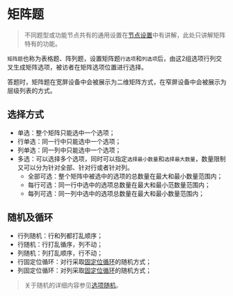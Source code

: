 ```index

```

```tag

```

```summary

```
# 矩阵题

> 不同题型或功能节点共有的通用设置在[节点设置](../node-setting/concept.md)中有讲解，此处只讲解矩阵特有的功能。

`矩阵题`也称为表格题、阵列题，设置矩阵题`行选项`和`列选项`后，由这2组选项行列交叉生成矩阵选项，被访者在矩阵选项位置进行选择。

答题时，矩阵题在宽屏设备中会被展示为二维矩阵方式，在窄屏设备中会被展示为层级列表的方式。

## 选择方式
+ 单选：整个矩阵只能选中一个选项；
+ 行单选：同一行中只能选中一个选项；
+ 列单选：同一列中只能选中一个选项；
+ 多选：可以选择多个选项，同时可以指定`选择最小数量`和`选择最大数量`，数量限制又可以分为针对全部、针对行或者针对列。
    + 全部可选：整个矩阵中被选中的选项的总数量在最大和最小数量范围内；
    + 每行可选：同一行中选中的选项总数量在最大和最小范数量范围内；
    + 每列可选：同一列中选中的选项总数量在最大和最小数量范围内；

## 随机及循环
+ 行列随机：行和列都打乱顺序；
+ 行随机：行打乱循序，列不动；
+ 列随机：列打乱顺序，行不动；
+ 行固定位循环：对行采取[固定位循环](../node-setting/option-random.md#固定位循环)的随机方式；
+ 列固定位循环：对列采取[固定位循环](../node-setting/option-random.md#固定位循环)的随机方式；

> 关于随机的详细内容参见[选项随机](../node-setting/option-random.md)。
